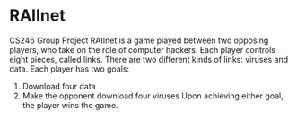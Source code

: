 # RAIInet
CS246 Group Project
RAIInet is a game played between two opposing players, who take on the role
of computer hackers. Each player controls eight pieces, called links. There are two different kinds
of links: viruses and data. Each player has two goals:
1. Download four data
2. Make the opponent download four viruses
Upon achieving either goal, the player wins the game.
